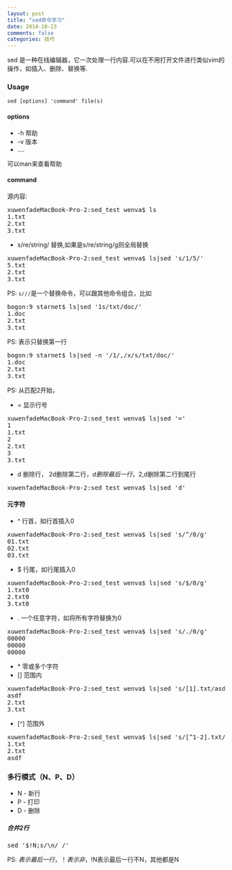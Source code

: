 ```yaml
---
layout: post
title: "sed命令学习"
date: 2014-10-23
comments: false
categories: 技巧
---
```

sed 是一种在线编辑器，它一次处理一行内容.可以在不用打开文件进行类似vim的操作，如插入、删除、替换等.

### Usage
	sed [options] 'command' file(s) 
	
#### options
* -h 帮助
* -v 版本
* ....

可以man来查看帮助

#### command
源内容:
<pre>
xuwenfadeMacBook-Pro-2:sed_test wenva$ ls
1.txt
2.txt
3.txt
</pre>

* s/re/string/ 替换,如果是s/re/string/g则全局替换
<pre>
xuwenfadeMacBook-Pro-2:sed_test wenva$ ls|sed 's/1/5/'
5.txt
2.txt
3.txt
</pre>
PS: `s///`是一个替换命令，可以跟其他命令组合，比如
<pre>
bogon:9 starnet$ ls|sed '1s/txt/doc/'
1.doc
2.txt
3.txt
</pre>
PS: 表示只替换第一行

<pre>
bogon:9 starnet$ ls|sed -n '/1/,/x/s/txt/doc/'
1.doc
2.txt
3.txt
</pre>
PS: 从匹配2开始，

* = 显示行号
<pre>
xuwenfadeMacBook-Pro-2:sed_test wenva$ ls|sed '='
1
1.txt
2
2.txt
3
3.txt
</pre>
* d 删除行， 2d删除第二行，$d删除最后一行，2,$d删除第二行到尾行
<pre>
xuwenfadeMacBook-Pro-2:sed_test wenva$ ls|sed 'd'
</pre>

#### 元字符
* ^ 行首，如行首插入0
<pre>
xuwenfadeMacBook-Pro-2:sed_test wenva$ ls|sed 's/^/0/g'
01.txt
02.txt
03.txt
</pre>
* $ 行尾，如行尾插入0
<pre>
xuwenfadeMacBook-Pro-2:sed_test wenva$ ls|sed 's/$/0/g'
1.txt0
2.txt0
3.txt0
</pre>
* . 一个任意字符，如将所有字符替换为0
<pre>
xuwenfadeMacBook-Pro-2:sed_test wenva$ ls|sed 's/./0/g'
00000
00000
00000
</pre>
* \* 零或多个字符 
* [] 范围内
<pre>
xuwenfadeMacBook-Pro-2:sed_test wenva$ ls|sed 's/[1].txt/asdf/g'
asdf
2.txt
3.txt
</pre>
* [^] 范围外
<pre>
xuwenfadeMacBook-Pro-2:sed_test wenva$ ls|sed 's/[^1-2].txt/asdf/g'
1.txt
2.txt
asdf
</pre>

### 多行模式（N、P、D）
* N - 新行
* P - 打印
* D - 删除

##### 合并2行
<pre>
sed '$!N;s/\n/ /'
</pre>
PS: $表示最后一行，！表示非，$!N表示最后一行不N，其他都是N
